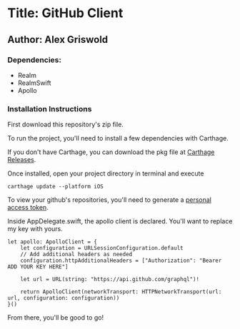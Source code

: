 # Title: GitHub Client 
## Author: Alex Griswold 
### Dependencies: 
- Realm 
- RealmSwift
- Apollo 

### Installation Instructions
First download this repository's zip file. 

To run the project, you'll need to install a few dependencies with Carthage. 

If you don't have Carthage, you can download the pkg file at [Carthage Releases](https://github.com/Carthage/Carthage/releases).

Once installed, open your project directory in terminal and execute 

```
carthage update --platform iOS
```

To view your github's repositories, you'll need to generate a [personal access token](https://github.com/settings/tokens).

Inside AppDelegate.swift, the apollo client is declared. You'll want to replace my key with yours.  

```
let apollo: ApolloClient = {
    let configuration = URLSessionConfiguration.default
    // Add additional headers as needed
    configuration.httpAdditionalHeaders = ["Authorization": "Bearer ADD YOUR KEY HERE"]
    
    let url = URL(string: "https://api.github.com/graphql")!
    
    return ApolloClient(networkTransport: HTTPNetworkTransport(url: url, configuration: configuration))
}()
```

From there, you'll be good to go!
